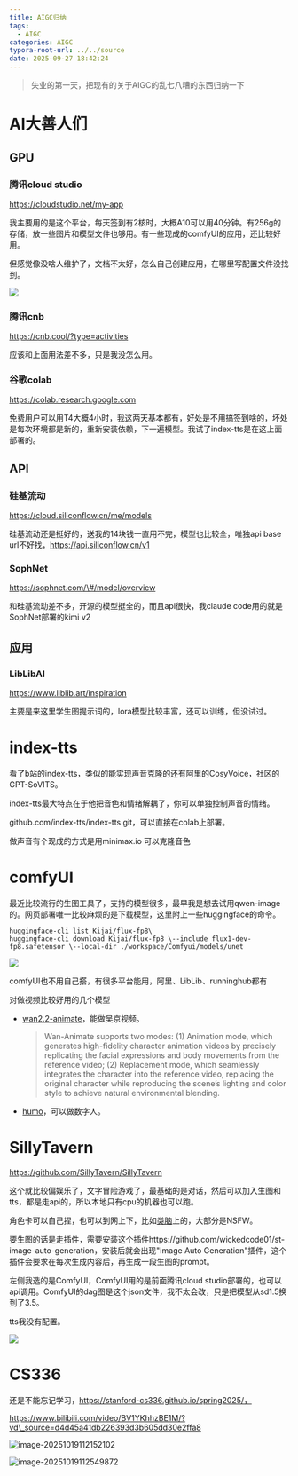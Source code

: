 ```yaml
---
title: AIGC归纳
tags:
  - AIGC
categories: AIGC
typora-root-url: ../../source
date: 2025-09-27 18:42:24
---
```



> 失业的第一天，把现有的关于AIGC的乱七八糟的东西归纳一下


# AI大善人们

## GPU

### 腾讯cloud studio

https://cloudstudio.net/my-app

我主要用的是这个平台，每天签到有2核时，大概A10可以用40分钟。有256g的存储，放一些图片和模型文件也够用。有一些现成的comfyUI的应用，还比较好用。

但感觉像没啥人维护了，文档不太好，怎么自己创建应用，在哪里写配置文件没找到。

![](/images/image1.png)

### 腾讯cnb

https://cnb.cool/?type=activities

应该和上面用法差不多，只是我没怎么用。

### 谷歌colab

https://colab.research.google.com

免费用户可以用T4大概4小时，我这两天基本都有，好处是不用搞签到啥的，坏处是每次环境都是新的，重新安装依赖，下一遍模型。我试了index-tts是在这上面部署的。

## API

### 硅基流动

https://cloud.siliconflow.cn/me/models

硅基流动还是挺好的，送我的14块钱一直用不完，模型也比较全，唯独api base
url不好找，https://api.siliconflow.cn/v1

### SophNet

https://sophnet.com/\#/model/overview

和硅基流动差不多，开源的模型挺全的，而且api很快，我claude
code用的就是SophNet部署的kimi v2

## 应用

### LibLibAI

https://www.liblib.art/inspiration

主要是来这里学生图提示词的，lora模型比较丰富，还可以训练，但没试过。

# index-tts

看了b站的index-tts，类似的能实现声音克隆的还有阿里的CosyVoice，社区的GPT-SoVITS。

index-tts最大特点在于他把音色和情绪解耦了，你可以单独控制声音的情绪。

github.com/index-tts/index-tts.git，可以直接在colab上部署。

做声音有个现成的方式是用minimax.io 可以克隆音色

# comfyUI

最近比较流行的生图工具了，支持的模型很多，最早我是想去试用qwen-image的。网页部署唯一比较麻烦的是下载模型，这里附上一些huggingface的命令。

```shell
huggingface-cli list Kijai/flux-fp8\
huggingface-cli download Kijai/flux-fp8 \--include flux1-dev-fp8.safetensor \--local-dir ./workspace/Comfyui/models/unet
```

![](/images/image2.png)

comfyUI也不用自己搭，有很多平台能用，阿里、LibLib、runninghub都有

对做视频比较好用的几个模型
- [wan2.2-animate](https://wan.video/blog/wan2.2-animate)，能做吴京视频。
  
  > Wan-Animate  supports two modes: (1) Animation mode, which generates high-fidelity character animation videos by precisely replicating the facial expressions and body movements from the reference video; (2) Replacement mode, which seamlessly integrates the character into the reference video, replacing the original character while reproducing the scene’s lighting and color style to achieve natural environmental blending.
- [humo](https://zhuanlan.zhihu.com/p/1949456021010510998)，可以做数字人。

# SillyTavern

https://github.com/SillyTavern/SillyTavern

这个就比较偏娱乐了，文字冒险游戏了，最基础的是对话，然后可以加入生图和tts，都是走api的，所以本地只有cpu的机器也可以跑。

角色卡可以自己捏，也可以到网上下，比如[类脑](https://discord.com/channels/1124998756715216976/1165191657449332757)上的，大部分是NSFW。

要生图的话是走插件，需要安装这个插件https://github.com/wickedcode01/st-image-auto-generation，安装后就会出现"Image
Auto
Generation"插件，这个插件会要求在每次生成内容后，再生成一段生图的prompt。

左侧我选的是ComfyUI，ComfyUI用的是前面腾讯cloud
studio部署的，也可以api调用。ComfyUI的dag图是这个json文件，我不太会改，只是把模型从sd1.5换到了3.5。

tts我没有配置。

![](/images/image3.png)

# CS336

还是不能忘记学习，https://stanford-cs336.github.io/spring2025/，

https://www.bilibili.com/video/BV1YKhhzBE1M/?vd\_source=d4d45a41db226393d3b605dd30e2ffa8



![image-20251019112152102](/images/image-20251019112152102.png)

![image-20251019112549872](/images/image-20251019112549872.png)